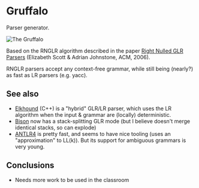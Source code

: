 Gruffalo
========

Parser generator.

![The Gruffalo](.github/gruffalo.png)

Based on the RNGLR algorithm described in the paper [Right Nulled GLR Parsers](https://pdfs.semanticscholar.org/ae18/fa7080e85922fa916591bc73cd100ff5e861.pdf) (Elizabeth Scott & Adrian Johnstone, ACM, 2006).

RNGLR parsers accept any context-free grammar, while still being (nearly?) as fast as LR parsers (e.g. yacc).


See also
--------

* [Elkhound](http://scottmcpeak.com/elkhound/sources/elkhound/) (C++) is a "hybrid" GLR/LR parser, which uses the LR algorithm when the input & grammar are (locally) deterministic.
* [Bison](http://www.gnu.org/software/bison/manual/html_node/GLR-Parsers.html) now has a stack-splitting GLR mode (but I believe doesn't merge identical stacks, so can explode)
* [ANTLR4]() is pretty fast, and seems to have nice tooling (uses an "approximation" to LL(k)). But its support for ambiguous grammars is very young.

Conclusions
-----------

* Needs more work to be used in the classroom

